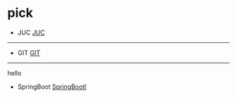 # pick
- JUC
<a href="src/JUC.md">JUC</a>

---
- GIT
<a href="src/git.md">GIT</a>

---
hello

- SpringBoot
<a href="src/springboot.md">SpringBootl</a>
